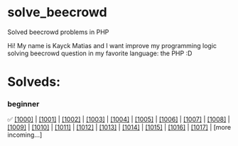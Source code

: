 # solve_beecrowd
Solved beecrowd problems in PHP

Hi! My name is Kayck Matias and I want improve my programming logic solving beecrowd question in my favorite language: the PHP :D

# Solveds:

### beginner

✅ [[1000]](https://github.com/KayckMatias/solve_beecrowd/blob/main/beginner/1000.php) |
[[1001]](https://github.com/KayckMatias/solve_beecrowd/blob/main/beginner/1001.php) |
[[1002]](https://github.com/KayckMatias/solve_beecrowd/blob/main/beginner/1002.php) |
[[1003]](https://github.com/KayckMatias/solve_beecrowd/blob/main/beginner/1003.php) |
[[1004]](https://github.com/KayckMatias/solve_beecrowd/blob/main/beginner/1004.php) |
[[1005]](https://github.com/KayckMatias/solve_beecrowd/blob/main/beginner/1005.php) |
[[1006]](https://github.com/KayckMatias/solve_beecrowd/blob/main/beginner/1006.php) |
[[1007]](https://github.com/KayckMatias/solve_beecrowd/blob/main/beginner/1007.php) | 
[[1008]](https://github.com/KayckMatias/solve_beecrowd/blob/main/beginner/1008.php) | 
[[1009]](https://github.com/KayckMatias/solve_beecrowd/blob/main/beginner/1009.php) | 
[[1010]](https://github.com/KayckMatias/solve_beecrowd/blob/main/beginner/1010.php) | 
[[1011]](https://github.com/KayckMatias/solve_beecrowd/blob/main/beginner/1011.php) | 
[[1012]](https://github.com/KayckMatias/solve_beecrowd/blob/main/beginner/1012.php) | 
[[1013]](https://github.com/KayckMatias/solve_beecrowd/blob/main/beginner/1013.php) | 
[[1014]](https://github.com/KayckMatias/solve_beecrowd/blob/main/beginner/1014.php) | 
[[1015]](https://github.com/KayckMatias/solve_beecrowd/blob/main/beginner/1015.php) | 
[[1016]](https://github.com/KayckMatias/solve_beecrowd/blob/main/beginner/1016.php) | 
[[1017]](https://github.com/KayckMatias/solve_beecrowd/blob/main/beginner/1017.php) | 
[more incoming...]